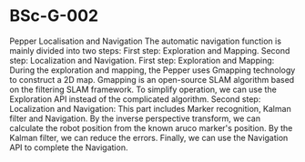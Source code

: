 # BSc-G-002
Pepper Localisation and Navigation 
The automatic navigation function is mainly divided into two steps: First step: Exploration and Mapping. Second step: Localization and Navigation.
First step: Exploration and Mapping: During the exploration and mapping, the Pepper uses Gmapping technology to construct a 2D map. Gmapping is an open-source SLAM algorithm based on the filtering SLAM framework. To simplify operation, we can use the Exploration API instead of the complicated algorithm.
Second step: Localization and Navigation: This part includes Marker recognition, Kalman filter and Navigation. By the inverse perspective transform, we can calculate the robot position from the known aruco marker's position. By the Kalman filter, we can reduce the errors. Finally, we can use the Navigation API to complete the Navigation.

